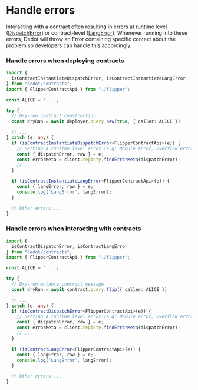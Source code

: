 # Handle errors

Interacting with a contract often resulting in errors at runtime level ([DispatchError](https://docs.rs/frame-support/latest/frame\_support/pallet\_prelude/enum.DispatchError.html)) or contract-level ([LangError](https://use.ink/4.x/faq/migrating-from-ink-3-to-4#add-support-for-language-level-errors-langerror)). Whenever running into these errors, Dedot will throw an Error containing specific context about the problem so developers can handle this accordingly.

### Handle errors when deploying contracts

```typescript
import {
  isContractInstantiateDispatchError, isContractInstantiateLangError
} from "dedot/contracts";
import { FlipperContractApi } from "./flipper";

const ALICE = '...';

try {
  // Dry-run contract construction
  const dryRun = await deployer.query.new(true, { caller: ALICE })

  // ...
} catch (e: any) {
  if (isContractInstantiateDispatchError<FlipperContractApi>(e)) {
    // Getting a runtime level error (e.g: Module error, Overflow error ...)
    const { dispatchError, raw } = e;
    const errorMeta = client.registy.findErrorMeta(dispatchError);
    // ...
  }

  if (isContractInstantiateLangError<FlipperContractApi>(e)) {
    const { langError, raw } = e;
    console.log('LangError', langError);
  }

  // Other errors ...
}
```

### Handle errors when interacting with contracts

```typescript
import {
  isContractDispatchError, isContractLangError
} from "dedot/contracts";
import { FlipperContractApi } from "./flipper";

const ALICE = '...';

try {
  // Dry-run mutable contract message
  const dryRun = await contract.query.flip({ caller: ALICE })

  // ...
} catch (e: any) {
  if (isContractDispatchError<FlipperContractApi>(e)) {
    // Getting a runtime level error (e.g: Module error, Overflow error ...)
    const { dispatchError, raw } = e;
    const errorMeta = client.registy.findErrorMeta(dispatchError);
    // ...
  }

  if (isContractLangError<FlipperContractApi>(e)) {
    const { langError, raw } = e;
    console.log('LangError', langError);
  }

  // Other errors ...
}
```
